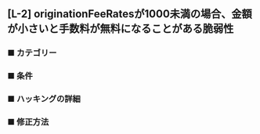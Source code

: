 ## [L-2] originationFeeRatesが1000未満の場合、金額が小さいと手数料が無料になることがある脆弱性

### ■ カテゴリー

### ■ 条件

### ■ ハッキングの詳細

### ■ 修正方法